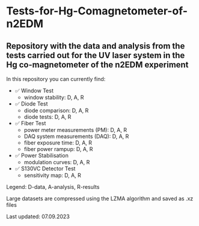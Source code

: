 # Tests-for-Hg-Comagnetometer-of-n2EDM
## Repository with the data and analysis from the tests carried out for the UV laser system in the Hg co-magnetometer of the n2EDM experiment

In this repository you can currently find:
- &#09989; Window Test
  - window stability: D, A, R
- &#09989; Diode Test
  - diode comparison: D, A, R
  - diode tests: D, A, R
- &#09989; Fiber Test
  - power meter measurements (PM): D, A, R
  - DAQ system measurements (DAQ): D, A, R
  - fiber exposure time: D, A, R
  - fiber power rampup: D, A, R
- &#09989; Power Stabilisation
  - modulation curves: D, A, R
- &#09989; S130VC Detector Test
  - sensitivity map: D, A, R

Legend: D-data, A-analysis, R-results

Large datasets are compressed using the LZMA algorithm and saved as .xz files

Last updated: 07.09.2023
